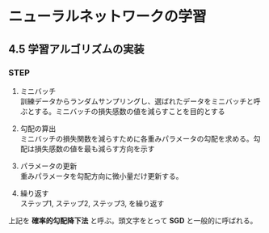 # ニューラルネットワークの学習

## 4.5 学習アルゴリズムの実装

### STEP

1. ミニバッチ  
  訓練データからランダムサンプリングし、選ばれたデータをミニバッチと呼ぶとする。ミニバッチの損失感数の値を減らすことを目的とする

1. 勾配の算出  
  ミニバッチの損失関数を減らすために各重みパラメータの勾配を求める。勾配は損失感数の値を最も減らす方向を示す

1. パラメータの更新  
  重みパラメータを勾配方向に微小量だけ更新する。

1. 繰り返す  
  ステップ1, ステップ2, ステップ3, を繰り返す

上記を **確率的勾配降下法** と呼ぶ。頭文字をとって **SGD** と一般的に呼ばれる。
